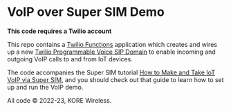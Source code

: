 # VoIP over Super SIM Demo

**This code requires a Twilio account**

This repo contains a [Twilio Functions](https://www.twilio.com/docs/runtime/functions) application which creates and wires up a new [Twilio Programmable Voice SIP Domain](https://www.twilio.com/docs/voice/sip/api/sip-domain-resource) to enable incoming and outgoing VoIP calls to and from IoT devices.

The code accompanies the Super SIM tutorial [How to Make and Take IoT VoIP via Super SIM](https://www.twilio.com/docs/iot/supersim/how-to-make-and-take-iot-voip-calls-via-super-sim), and you should check out that guide to learn how to set up and run the VoIP demo.

All code © 2022-23, KORE Wireless.